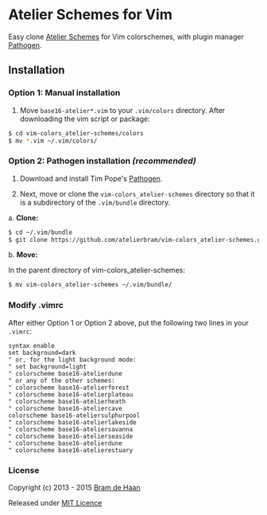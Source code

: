 # Atelier Schemes for Vim

[Pathogen]: https://github.com/tpope/vim-pathogen

Easy clone [Atelier Schemes](http://atelierbram.github.io/syntax-highlighting/atelier-schemes/ "colorschemes, made with Base16 Builder") for Vim colorschemes, with plugin manager [Pathogen].

## Installation

### Option 1: Manual installation

1.  Move `base16-atelier*.vim` to your `.vim/colors` directory. After downloading the
vim script or package:

```bash
$ cd vim-colors_atelier-schemes/colors
$ mv *.vim ~/.vim/colors/
```

### Option 2: Pathogen installation ***(recommended)***

1.  Download and install Tim Pope's [Pathogen].

2.  Next, move or clone the `vim-colors_atelier-schemes` directory so that it is
a subdirectory of the `.vim/bundle` directory.

a. **Clone:**

```bash
$ cd ~/.vim/bundle
$ git clone https://github.com/atelierbram/vim-colors_atelier-schemes.git
```

b. **Move:**

In the parent directory of vim-colors_atelier-schemes:

```bash
$ mv vim-colors_atelier-schemes ~/.vim/bundle/
```

### Modify .vimrc

After either Option 1 or Option 2 above, put the following two lines in your
`.vimrc`:

```vim
syntax enable
set background=dark
" or, for the light background mode:
" set background=light
" colorscheme base16-atelierdune
" or any of the other schemes:
" colorscheme base16-atelierforest
" colorscheme base16-atelierplateau
" colorscheme base16-atelierheath
" colorscheme base16-ateliercave
colorscheme base16-ateliersulphurpool
" colorscheme base16-atelierlakeside
" colorscheme base16-ateliersavanna
" colorscheme base16-atelierseaside
" colorscheme base16-atelierdune
" colorscheme base16-atelierestuary
```

### License

Copyright (c) 2013 - 2015 [Bram de Haan](http://atelierbramdehaan.nl)

Released under [MIT Licence](http://atelierbram.mit-license.org)

